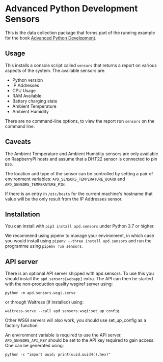 # Advanced Python Development Sensors

This is the data collection package that forms part of the running example
for the book [Advanced Python Development](https://advancedpython.dev).

## Usage

This installs a console script called `sensors` that returns a report on
various aspects of the system. The available sensors are:

* Python version
* IP Addresses
* CPU Usage
* RAM Available
* Battery charging state
* Ambient Temperature
* Ambient Humidity

There are no command-line options, to view the report run `sensors` on the
command line.

## Caveats

The Ambient Temperature and Ambient Humidity sensors are only available on
RaspberryPi hosts and assume that a DHT22 sensor is connected to pin `D20`.

The location and type of the sensor can be controlled by setting a pair of
environment variables: `APD_SENSORS_TEMPERATURE_BOARD` and
`APD_SENSORS_TEMPERATURE_PIN`.

If there is an entry in `/etc/hosts` for the current machine's hostname that
value will be the only result from the IP Addresses sensor.

## Installation

You can install with `pip3 install apd.sensors` under Python 3.7 or higher.

We recommend using pipenv to manage your environment, in which case you would
install using `pipenv --three install apd.sensors` and run the programme using 
`pipenv run sensors`.

## API server

There is an optional API server shipped with apd.sensors. To use this you
should install the `apd.sensors[webapp]` extra. The API can then be started
with the non-production quality wsgiref server using:

    python -m apd.sensors.wsgi.serve

or through Waitress (if installed) using:

    waitress-serve --call apd.sensors.wsgi:set_up_config

Other WSGI servers will also work, you should use set_up_config as a factory
function.

An environment variable is required to use the API server, `APD_SENSORS_API_KEY`
should be set to the API key required to gain access. One can be generated
using:

    python -c "import uuid; print(uuid.uuid4().hex)"

